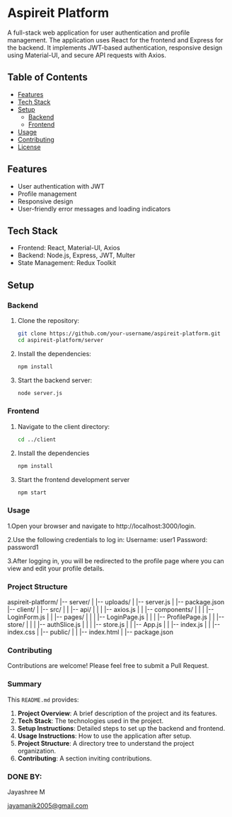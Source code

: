# Aspireit Platform

A full-stack web application for user authentication and profile management. The application uses React for the frontend and Express for the backend. It implements JWT-based authentication, responsive design using Material-UI, and secure API requests with Axios.

## Table of Contents
- [Features](#features)
- [Tech Stack](#tech-stack)
- [Setup](#setup)
  - [Backend](#backend)
  - [Frontend](#frontend)
- [Usage](#usage)
- [Contributing](#contributing)
- [License](#license)

## Features
- User authentication with JWT
- Profile management
- Responsive design
- User-friendly error messages and loading indicators

## Tech Stack
- Frontend: React, Material-UI, Axios
- Backend: Node.js, Express, JWT, Multer
- State Management: Redux Toolkit

## Setup

### Backend
1. Clone the repository:
   ```bash
   git clone https://github.com/your-username/aspireit-platform.git
   cd aspireit-platform/server

2. Install the dependencies:
   ``` bash
   npm install
   
3. Start the backend server:
   ``` bash
   node server.js

### Frontend
1. Navigate to the client directory:
   ``` bash
   cd ../client

2. Install the dependencies
   ``` bash
   npm install

3. Start the frontend development server
   ``` bash
   npm start

### Usage
1.Open your browser and navigate to http://localhost:3000/login.

2.Use the following credentials to log in:
Username: user1
Password: password1

3.After logging in, you will be redirected to the profile page where you can view and edit your profile details.


### Project Structure
aspireit-platform/
|-- server/
|   |-- uploads/
|   |-- server.js
|   |-- package.json
|-- client/
|   |-- src/
|   |   |-- api/
|   |   |   |-- axios.js
|   |   |-- components/
|   |   |   |-- LoginForm.js
|   |   |-- pages/
|   |   |   |-- LoginPage.js
|   |   |   |-- ProfilePage.js
|   |   |-- store/
|   |   |   |-- authSlice.js
|   |   |   |-- store.js
|   |   |-- App.js
|   |   |-- index.js
|   |   |-- index.css
|   |-- public/
|   |   |-- index.html
|   |-- package.json

### Contributing

Contributions are welcome! Please feel free to submit a Pull Request.

### Summary

This `README.md` provides:

1. **Project Overview**: A brief description of the project and its features.
2. **Tech Stack**: The technologies used in the project.
3. **Setup Instructions**: Detailed steps to set up the backend and frontend.
4. **Usage Instructions**: How to use the application after setup.
5. **Project Structure**: A directory tree to understand the project organization.
6. **Contributing**: A section inviting contributions.

### DONE BY:
Jayashree M

jayamanik2005@gmail.com





